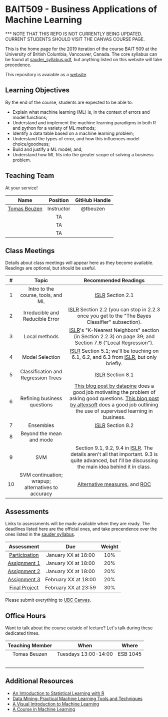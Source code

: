 # BAIT509 - Business Applications of Machine Learning

*** NOTE THAT THIS REPO IS NOT CURRENTLY BEING UPDATED. CURRENT STUDENTS SHOULD VISIT THE CANVAS COURSE PAGE.

This is the home page for the 2019 iteration of the course BAIT 509 at the University of British Columbia, Vancouver, Canada. The core syllabus can be found at [sauder_syllabus.pdf](sauder_syllabus.pdf), but anything listed on this website will take precedence.

This repository is avaiable as a [website](https://bait509-ubc.github.io/BAIT509/).

## Learning Objectives

By the end of the course, students are expected to be able to:

- Explain what machine learning (ML) is, in the context of errors and model functions;
- Understand and implement the machine learning paradigms in both R and python for a variety of ML methods;
- Identify a data table based on a machine learning problem;
- Understand the types of error, and how this influences model choice/goodness;
- Build and justify a ML model; and,
- Understand how ML fits into the greater scope of solving a business problem.

## Teaching Team

At your service!

| Name         | Position   | GitHub Handle |
| :---:        | :---:      | :---:         |
| [Tomas Beuzen](https://tomasbeuzen.github.io/) | Instructor | @tbeuzen      |
|              | TA         |               |
|              | TA         |               |
|              | TA         |               |

## Class Meetings

Details about class meetings will appear here as they become available. Readings are optional, but should be useful. 

|  #    | Topic | Recommended Readings |
| :---: | :---: | :---:                |
| 1     | Intro to the course, tools, and ML | [ISLR](http://www-bcf.usc.edu/~gareth/ISL/) Section 2.1 |
| 2     | Irreducible and Reducible Error | [ISLR](http://www-bcf.usc.edu/~gareth/ISL/) Section 2.2 (you can stop in 2.2.3 once you get to the "The Bayes Classifier" subsection). |
| 3     | Local methods | [ISLR](http://www-bcf.usc.edu/~gareth/ISL/)'s "K-Nearest Neighbors" section (in Section 2.2.3) on page 39; and Section 7.6 ("Local Regression"). |
| 4     | Model Selection | [ISLR](http://www-bcf.usc.edu/~gareth/ISL/) Section 5.1; we'll be touching on 6.1, 6.2, and 6.3 from [ISLR](http://www-bcf.usc.edu/~gareth/ISL/), but only briefly. |
| 5     | Classification and Regression Trees | [ISLR](http://www-bcf.usc.edu/~gareth/ISL/) Section 8.1 |
| 6     | Refining business questions | [This blog post by datapine](https://www.datapine.com/blog/data-analysis-questions/) does a good job motivating the problem of asking good questions. [This blog post by altexsoft](https://www.altexsoft.com/blog/business/supervised-learning-use-cases-low-hanging-fruit-in-data-science-for-businesses/) does a good job outlining the use of supervised learning in business. |
| 7     | Ensembles | [ISLR](http://www-bcf.usc.edu/~gareth/ISL/) Section 8.2 |
| 8     | Beyond the mean and mode | |
| 9     | SVM | Section 9.1, 9.2, 9.4 in [ISLR](http://www-bcf.usc.edu/~gareth/ISL/). The details aren't all that important. 9.3 is quite advanced, but I'll be discussing the main idea behind it in class. |
| 10    | SVM continuation; wrapup; alternatives to accuracy | [Alternative measures](https://machinelearningmastery.com/classification-accuracy-is-not-enough-more-performance-measures-you-can-use/), and [ROC](https://machinelearningmastery.com/assessing-comparing-classifier-performance-roc-curves-2/) |

## Assessments

Links to assessments will be made available when they are ready. The deadlines listed here are the official ones, and take precendence over the ones listed in the [sauder syllabus](sauder_syllabus.pdf).

| Assessment                                                   | Due                  | Weight |
| :---:                                                        | :---:                | :---:  |
| [Participation](/assessments/participation/participation.md) | January XX at 18:00  | 10%    |
| [Assignment 1](/assessments/assignment1/assignment1.md)      | January XX at 18:00  | 20%    |
| [Assignment 2](/assessments/assignment2/assignment2.md)      | January XX at 18:00  | 20%    |
| [Assignment 3](/assessments/assignment3/assignment3.md)      | February XX at 18:00 | 20%    |
| [Final Project](/assessments/project/project.md)             | February XX at 23:59 | 30%    |

Please submit everything to [UBC Canvas](https://canvas.ubc.ca/).

## Office Hours

Want to talk about the course outside of lecture? Let's talk during these dedicated times.

| Teaching Member | When                 | Where    |
| :---:           | :---:                | :---:    |
| Tomas Beuzen    | Tuesdays 13:00-14:00 | ESB 1045 |
|                 |                      |          |
|                 |                      |          |
|                 |                      |          |
|                 |                      |          |
|                 |                      |          |

## Additional Resources

- [An Introduction to Statistical Learning with R](http://www-bcf.usc.edu/~gareth/ISL/)
- [Data Mining: Practical Machine Learning Tools and Techniques](https://www.cs.waikato.ac.nz/ml/weka/book.html)
- [A Visual Introduction to Machine Learning](http://www.r2d3.us/visual-intro-to-machine-learning-part-1/)
- [A Course in Machine Learning](http://ciml.info/)
